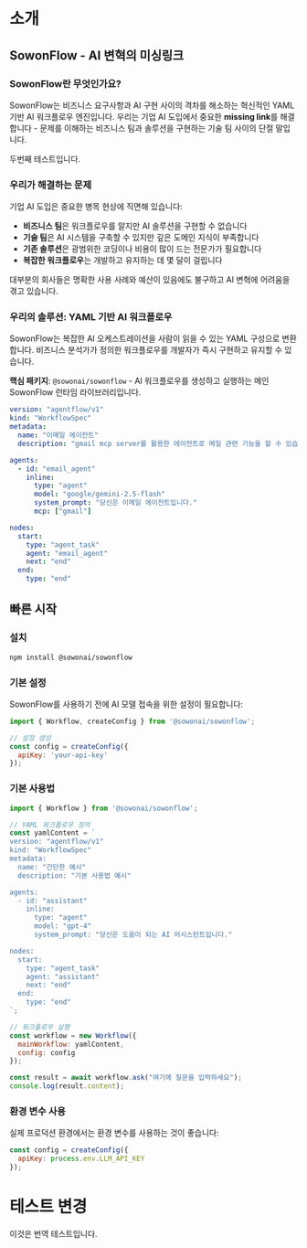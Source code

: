 # 소개

## SowonFlow - AI 변혁의 미싱링크

### SowonFlow란 무엇인가요?

SowonFlow는 비즈니스 요구사항과 AI 구현 사이의 격차를 해소하는 혁신적인 YAML 기반 AI 워크플로우 엔진입니다. 우리는 기업 AI 도입에서 중요한 **missing link**를 해결합니다 - 문제를 이해하는 비즈니스 팀과 솔루션을 구현하는 기술 팀 사이의 단절 말입니다.

두번째 테스트입니다. 

### 우리가 해결하는 문제

기업 AI 도입은 중요한 병목 현상에 직면해 있습니다:

* **비즈니스 팀**은 워크플로우를 알지만 AI 솔루션을 구현할 수 없습니다
* **기술 팀**은 AI 시스템을 구축할 수 있지만 깊은 도메인 지식이 부족합니다
* **기존 솔루션**은 광범위한 코딩이나 비용이 많이 드는 전문가가 필요합니다
* **복잡한 워크플로우**는 개발하고 유지하는 데 몇 달이 걸립니다

대부분의 회사들은 명확한 사용 사례와 예산이 있음에도 불구하고 AI 변혁에 어려움을 겪고 있습니다.

### 우리의 솔루션: YAML 기반 AI 워크플로우

SowonFlow는 복잡한 AI 오케스트레이션을 사람이 읽을 수 있는 YAML 구성으로 변환합니다. 비즈니스 분석가가 정의한 워크플로우를 개발자가 즉시 구현하고 유지할 수 있습니다.

**핵심 패키지**: `@sowonai/sowonflow` - AI 워크플로우를 생성하고 실행하는 메인 SowonFlow 런타임 라이브러리입니다.

```yaml
version: "agentflow/v1"
kind: "WorkflowSpec"
metadata:
  name: "이메일 에이전트"
  description: "gmail mcp server를 활용한 에이전트로 메일 관련 기능을 할 수 있습니다."

agents:
  - id: "email_agent"
    inline:
      type: "agent"
      model: "google/gemini-2.5-flash"
      system_prompt: "당신은 이메일 에이전트입니다."
      mcp: ["gmail"]

nodes:
  start:
    type: "agent_task"
    agent: "email_agent"
    next: "end"
  end:
    type: "end"
```

## 빠른 시작

### 설치

```bash
npm install @sowonai/sowonflow
```

### 기본 설정

SowonFlow를 사용하기 전에 AI 모델 접속을 위한 설정이 필요합니다:

```javascript
import { Workflow, createConfig } from '@sowonai/sowonflow';

// 설정 생성
const config = createConfig({
  apiKey: 'your-api-key'
});
```

### 기본 사용법

```javascript
import { Workflow } from '@sowonai/sowonflow';

// YAML 워크플로우 정의
const yamlContent = `
version: "agentflow/v1"
kind: "WorkflowSpec"
metadata:
  name: "간단한 예시"
  description: "기본 사용법 예시"

agents:
  - id: "assistant"
    inline:
      type: "agent"
      model: "gpt-4"
      system_prompt: "당신은 도움이 되는 AI 어시스턴트입니다."

nodes:
  start:
    type: "agent_task"
    agent: "assistant"
    next: "end"
  end:
    type: "end"
`;

// 워크플로우 실행
const workflow = new Workflow({
  mainWorkflow: yamlContent,
  config: config
});

const result = await workflow.ask("여기에 질문을 입력하세요");
console.log(result.content);
```

### 환경 변수 사용

실제 프로덕션 환경에서는 환경 변수를 사용하는 것이 좋습니다:

```javascript
const config = createConfig({
  apiKey: process.env.LLM_API_KEY
});
```
# 테스트 변경
이것은 번역 테스트입니다.
